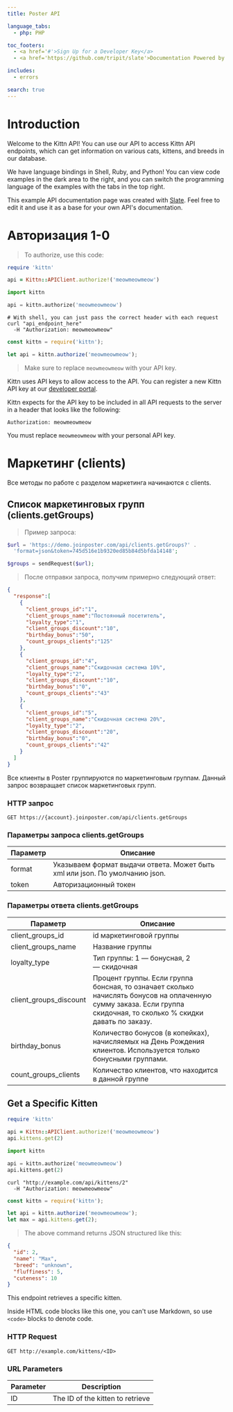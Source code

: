 ```yaml
---
title: Poster API

language_tabs:
  - php: PHP

toc_footers:
  - <a href='#'>Sign Up for a Developer Key</a>
  - <a href='https://github.com/tripit/slate'>Documentation Powered by Slate</a>

includes:
  - errors

search: true
---
```


# Introduction

Welcome to the Kittn API! You can use our API to access Kittn API endpoints, which can get information on various cats, kittens, and breeds in our database.

We have language bindings in Shell, Ruby, and Python! You can view code examples in the dark area to the right, and you can switch the programming language of the examples with the tabs in the top right.

This example API documentation page was created with [Slate](https://github.com/tripit/slate). Feel free to edit it and use it as a base for your own API's documentation.

# Авторизация 1-0

> To authorize, use this code:

```ruby
require 'kittn'

api = Kittn::APIClient.authorize!('meowmeowmeow')
```

```python
import kittn

api = kittn.authorize('meowmeowmeow')
```

```shell
# With shell, you can just pass the correct header with each request
curl "api_endpoint_here"
  -H "Authorization: meowmeowmeow"
```

```javascript
const kittn = require('kittn');

let api = kittn.authorize('meowmeowmeow');
```

> Make sure to replace `meowmeowmeow` with your API key.

Kittn uses API keys to allow access to the API. You can register a new Kittn API key at our [developer portal](http://example.com/developers).

Kittn expects for the API key to be included in all API requests to the server in a header that looks like the following:

`Authorization: meowmeowmeow`

<aside class="notice">
You must replace <code>meowmeowmeow</code> with your personal API key.
</aside>

# Маркетинг (clients)

Все методы по работе с разделом маркетинга начинаются с clients.

## Список маркетинговых групп (clients.getGroups)

>  Пример запроса:

```php
$url = 'https://demo.joinposter.com/api/clients.getGroups?' . 
  'format=json&token=745d516e1b9320ed85b84d5bfda14148';

$groups = sendRequest($url);
```

> После отправки запроса, получим примерно следующий ответ:

```json
{
  "response":[
    {
      "client_groups_id":"1",
      "client_groups_name":"Постоянный посетитель",
      "loyalty_type":"1",
      "client_groups_discount":"10",
      "birthday_bonus":"50",
      "count_groups_clients":"125"
    },
    {
      "client_groups_id":"4",
      "client_groups_name":"Скидочная система 10%",
      "loyalty_type":"2",
      "client_groups_discount":"10",
      "birthday_bonus":"0",
      "count_groups_clients":"43"
    },
    {
      "client_groups_id":"5",
      "client_groups_name":"Скидочная система 20%",
      "loyalty_type":"2",
      "client_groups_discount":"20",
      "birthday_bonus":"0",
      "count_groups_clients":"42"
    }
  ]
}
```

Все клиенты в Poster группируются по маркетинговым группам. Данный запрос возвращает список маркетинговых групп.

### HTTP запрос

`GET https://{account}.joinposter.com/api/clients.getGroups`

### Параметры запроса clients.getGroups

Параметр | Описание
--------- | -----------
format | Указываем формат выдачи ответа. Может быть xml или json. По умолчанию json.
token | Авторизационный токен

### Параметры ответа clients.getGroups

Параметр | Описание
--------- | -----------
client_groups_id | id маркетинговой группы
client_groups_name |  Название группы
loyalty_type |  Тип группы: 1 — бонусная, 2 — скидочная
client_groups_discount |  Процент группы. Если группа бонсная, то означает сколько начислять бонусов на оплаченную сумму заказа. Если группа скидочная, то сколько % скидки давать по заказу.
birthday_bonus |  Количество бонусов (в копейках), начисляемых на День Рождения клиентов. Используется только бонусными группами. 
count_groups_clients |  Количество клиентов, что находится в данной группе

## Get a Specific Kitten

```ruby
require 'kittn'

api = Kittn::APIClient.authorize!('meowmeowmeow')
api.kittens.get(2)
```

```python
import kittn

api = kittn.authorize('meowmeowmeow')
api.kittens.get(2)
```

```shell
curl "http://example.com/api/kittens/2"
  -H "Authorization: meowmeowmeow"
```

```javascript
const kittn = require('kittn');

let api = kittn.authorize('meowmeowmeow');
let max = api.kittens.get(2);
```

> The above command returns JSON structured like this:

```json
{
  "id": 2,
  "name": "Max",
  "breed": "unknown",
  "fluffiness": 5,
  "cuteness": 10
}
```

This endpoint retrieves a specific kitten.

<aside class="warning">Inside HTML code blocks like this one, you can't use Markdown, so use <code>&lt;code&gt;</code> blocks to denote code.</aside>

### HTTP Request

`GET http://example.com/kittens/<ID>`

### URL Parameters

Parameter | Description
--------- | -----------
ID | The ID of the kitten to retrieve

